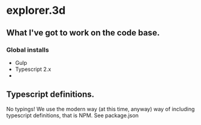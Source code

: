 # explorer.3d

## What I've got to work on the code base.
### Global installs
* Gulp
* Typescript 2.x
*

## Typescript definitions.
No typings! We use the modern way (at this time, anyway) way of including typescript definitions, that is NPM. See package.json

